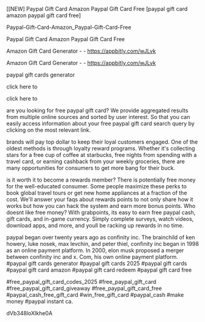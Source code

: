 [[NEW] Paypal Gift Card Amazon Paypal Gift Card Free [paypal gift card amazon paypal gift card free]

Paypal-Gift-Card-Amazon_Paypal-Gift-Card-Free

Paypal Gift Card Amazon Paypal Gift Card Free

Amazon Gift Card Generator - - https://appbitly.com/wJLvk

Amazon Gift Card Generator - - https://appbitly.com/wJLvk

paypal gift cards generator

click here to 

click here to 

are you looking for free paypal gift card? We provide aggregated results from multiple online sources and sorted by user interest. So that you can easily access information about your free paypal gift card search query by clicking on the most relevant link.

brands will pay top dollar to keep their loyal customers engaged. One of the oldest methods is through loyalty reward programs. Whether it's collecting stars for a free cup of coffee at starbucks, free nights from spending with a travel card, or earning cashback from your weekly groceries, there are many opportunities for consumers to get more bang for their buck.

is it worth it to become a rewards member? There is potentially free money for the well-educated consumer. Some people maximize these perks to book global travel tours or get new home appliances at a fraction of the cost. We'll answer your faqs about rewards points to not only share how it works but how you can hack the system and earn more bonus points. Who doesnt like free money? With grabpoints, its easy to earn free paypal cash, gift cards, and in-game currency. Simply complete surveys, watch videos, download apps, and more, and youll be racking up rewards in no time.

paypal began over twenty years ago as confinity inc. The brainchild of ken howery, luke nosek, max levchin, and peter thiel, confinity inc began in 1998 as an online payment platform. In 2000, elon musk proposed a merger between confinity inc and x. Com, his own online payment platform. #paypal gift cards generator #paypal gift cards 2025 #paypal gift cards #paypal gift card amazon #paypal gift card redeem #paypal gift card free

#free_paypal_gift_card_codes_2025 #free_paypal_gift_card #free_paypal_gift_card_giveaway #free_paypal_gift_card_free #paypal_cash_free_gift_card #win_free_gift_card #paypal_cash #make money #paypal instant ca.

dVb348loXlkhe0A

